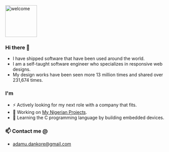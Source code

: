 <img src="https://media.giphy.com/media/BFczswnHUAi40/giphy.gif" alt="welcome" height="100"/>


### Hi there 👋

- I have shipped software that have been used around the world. 
- I am a self-taught software engineer who specializes in responsive web designs. 
- My design works have been seen more 13 million times and shared over 231,674 times.

### I'm
- ⚡ Actively looking for my next role with a company that fits.
- 🔭 Working on [My Nigerian Projects](https://mynigerianprojects.com).
- 🌱 Learning the C programming language by building embedded devices.

### 📫 Contact me @
-  adamu.dankore@gmail.com

